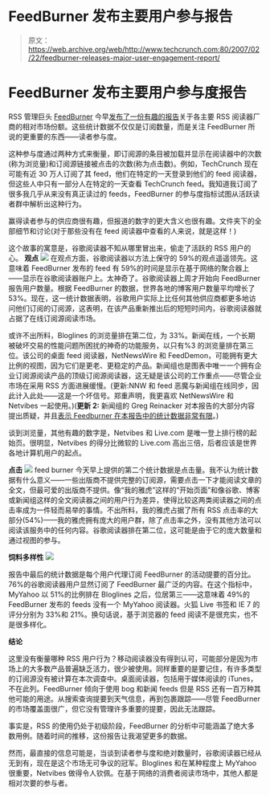 # FeedBurner 发布主要用户参与报告

> 原文：<https://web.archive.org/web/http://www.techcrunch.com:80/2007/02/22/feedburner-releases-major-user-engagement-report/>

# FeedBurner 发布主要用户参与度报告

 [](https://web.archive.org/web/20220112010722/http://www.feedburner.com/) RSS 管理巨头 [FeedBurner](https://web.archive.org/web/20220112010722/http://feedburner.com/) 今早[发布了一份有趣的报告](https://web.archive.org/web/20220112010722/http://blogs.feedburner.com/feedburner/archives/2007/02/feedburners_view_of_the_feed_m.php)关于各主要 RSS 阅读器厂商的相对市场份额。这些统计数据不仅仅是订阅数量，而是关注 FeedBurner 所说的更重要的东西——读者参与度。

这种参与度通过两种方式来衡量，即订阅源的条目被加载并显示在阅读器中的次数(称为浏览量)和订阅源链接被点击的次数(称为点击数)。例如，TechCrunch 现在可能有近 30 万人订阅了其 feed，他们在特定的一天登录到他们的 feed 阅读器，但这些人中只有一部分人在特定的一天查看 TechCrunch feed。我知道我订阅了很多我几乎从来没有真正读过的 feeds，FeedBurner 的参与度指标试图从活跃读者群中解析出这种行为。

赢得读者参与的供应商很有趣，但报道的数字的更大含义也很有趣。文件夹下的全部细节和讨论(对于那些没有在 feed 阅读器中查看的人来说，就是这样！)

这个故事的寓意是，谷歌阅读器不知从哪里冒出来，偷走了活跃的 RSS 用户的心。
 **观点**
![](img/ac82396d70ff54624eb3561f34ca5a41.png)
在观点方面，谷歌阅读器以方法上保守的 59%的观点遥遥领先。这意味着 FeedBurner 发布的 feed 有 59%的时间是显示在基于网络的聚合器上——显示在谷歌阅读器账户上。太神奇了。谷歌阅读器上周才开始向 FeedBurner 报告用户数量。根据 FeedBurner 的数据，世界各地的博客用户数量平均增长了 53%。现在，这一统计数据表明，谷歌用户实际上比任何其他供应商都更多地访问他们订阅的订阅源，这表明，在该产品重新推出后的短短时间内，谷歌阅读器就占据了在线订阅源阅读市场。

或许不出所料，Bloglines 的浏览量排在第二位，为 33%。新闻在线，一个长期被破坏交易的性能问题所困扰的神奇的功能服务，以只有%3 的浏览量排在第三位。该公司的桌面 feed 阅读器，NetNewsWire 和 FeedDemon，可能拥有更大比例的视图，因为它们是更老、更稳定的产品。新闻组也是图表中唯一一个拥有企业订阅源阅读产品的顶级订阅源阅读器，这无疑是该公司的工作重点——尽管企业市场在采用 RSS 方面进展缓慢。(更新:NNW 和 feed 恶魔与新闻组在线同步，因此计入此处——这是一个坏信号。郑重声明，我更喜欢 NetNewsWire 和 Netvibes 一起使用。)(**更新 2:** 新闻组的 Greg Reinacker 对本报告的大部分内容提出质疑，并且[表示 Feedburner 在本报告中的统计数据非常有限](https://web.archive.org/web/20220112010722/http://www.rassoc.com/gregr/weblog/archive.aspx?post=828)。)

谈到浏览量，其他有趣的数字是，Netvibes 和 Live.com 是唯一登上排行榜的起始页。很明显，Netvibes 的得分比微软的 Live.com 高出三倍，后者应该是世界各地计算机用户的起点。

**点击**
![](img/adf5101565589a8ef01c36c8eb6eed5f.png)
feed burner 今天早上提供的第二个统计数据是点击量。我不认为统计数据有什么意义——一些出版商不提供完整的订阅源，需要点击一下才能阅读文章的全文，但最可爱的出版商不提供。像“我的雅虎”这样的“开始页面”和像谷歌、博客或新闻组这样的全文阅读器之间的用户行为差异，使得比较这两类阅读器之间的点击率成为一件轻而易举的事情。不出所料，我的雅虎占据了所有 RSS 点击率的大部分(54%)——我的雅虎拥有庞大的用户群，除了点击率之外，没有其他方法可以阅读该服务中的任何内容。谷歌阅读器排在第二位，这可能是由于它的庞大数量和通过视图的参与。

**饲料多样性**
![](img/379f61f9722570c8089b66b4f6b1acfb.png)

报告中最后的统计数据是每个用户代理订阅 FeedBurner 的活动提要的百分比。76%的谷歌阅读器用户显然订阅了 FeedBurner 最广泛的内容。在这个指标中，MyYahoo 以 51%的比例排在 Bloglines 之后，位居第三——这意味着 49%的 FeedBurner 发布的 feeds 没有一个 MyYahoo 阅读器。火狐 Live 书签和 IE 7 的评分分别为 33%和 21%。换句话说，基于浏览器的 feed 阅读不是很充实，也不是很多样化。

**结论**

这里没有衡量哪种 RSS 用户行为？移动阅读器没有得到认可，可能部分是因为市场上的大多数产品普遍缺乏活力，很少被使用。同样重要的是要记住，有许多类型的订阅源没有被计算在本次调查中。桌面阅读器，包括用于媒体阅读的 iTunes，不在此列。FeedBurner 倾向于使用 bog 和新闻 feeds 但是 RSS 还有一百万种其他可能的用途。从搜索查询提要到天气信息，再到包裹跟踪——尽管 FeedBurner 的市场覆盖面很广，但它没有管理许多重要的提要，因此无法跟踪。

事实是，RSS 的使用仍处于初级阶段，FeedBurner 的分析中可能涵盖了绝大多数用例。随着时间的推移，这份报告让我渴望更多的数据。

然而，最直接的信息可能是，当谈到读者参与度和绝对数量时，谷歌阅读器已经从无到有，现在是这个市场无可争议的冠军。Bloglines 和在某种程度上 MyYahoo 很重要，Netvibes 做得令人钦佩。在基于网络的消费者阅读市场中，其他人都是相对次要的参与者。